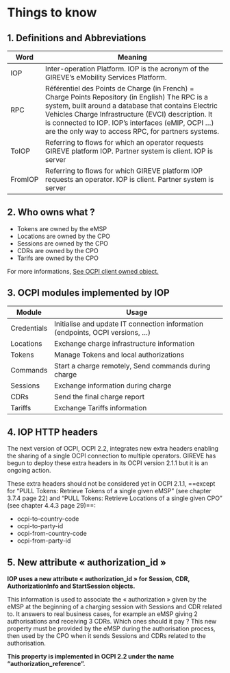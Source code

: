 # Things to know

## 1. Definitions and Abbreviations

| Word | Meaning |
| ----------- | ----------- |
| IOP | Inter-operation Platform. IOP is the acronym of the GIREVE’s eMobility Services Platform. |
| RPC | Référentiel des Points de Charge (in French) = Charge Points Repository (in English) The RPC is a system, built around a database that contains Electric Vehicles Charge Infrastructure (EVCI) description. It is connected to IOP. IOP’s interfaces (eMIP, OCPI …) are the only way to access RPC, for partners systems. |
| ToIOP | Referring to flows for which an operator requests GIREVE platform IOP. Partner system is client. IOP is server |
| FromIOP | Referring to flows for which GIREVE platform IOP requests an operator. IOP is client. Partner system is server |

## 2. Who owns what ? 

- Tokens are owned by the eMSP
- Locations are owned by the CPO
- Sessions are owned by the CPO
- CDRs are owned by the CPO
- Tarifs are owned by the CPO

For more informations, [See OCPI client owned object.](https://github.com/ocpi/ocpi/blob/release-2.1.1-bugfixes/transport_and_format.md)

## 3. OCPI modules implemented by IOP

| Module | Usage |
| ----------- | ----------- |
| Credentials | Initialise and update IT connection information (endpoints, OCPI versions, …) |
| Locations | Exchange charge infrastructure information |
| Tokens | Manage Tokens and local authorizations |
| Commands | Start a charge remotely, Send commands during charge |
| Sessions | Exchange information during charge |
| CDRs | Send the final charge report |
| Tariffs | Exchange Tariffs information |

## 4. IOP HTTP headers

The next version of OCPI, OCPI 2.2, integrates new extra headers enabling the sharing of a single OCPI connection to multiple operators.
GIREVE has begun to deploy these extra headers in its OCPI version 2.1.1 but it is an ongoing action.

These extra headers should not be considered yet in OCPI 2.1.1, ==except for “PULL Tokens: Retrieve Tokens of a single given eMSP” (see chapter 3.7.4 page 22) and “PULL Tokens: Retrieve Locations of a single given CPO” (see chapter 4.4.3 page 29)==:
- ocpi-to-country-code
- ocpi-to-party-id
- ocpi-from-country-code
- ocpi-from-party-id

## 5. New attribute « authorization_id »

**IOP uses a new attribute « authorization_id » for Session, CDR, AuthorizationInfo and StartSession objects.**

This information is used to associate the « authorization » given by the eMSP at the beginning of a charging session with Sessions and CDR related to.
It answers to real business cases, for example an eMSP giving 2 authorisations and receiving 3 CDRs. Which ones should it pay ?
This new property must be provided by the eMSP during the authorisation process, then used by the CPO when it sends Sessions and CDRs related to the authorisation.

**This property is implemented in OCPI 2.2 under the name “authorization_reference”.**

